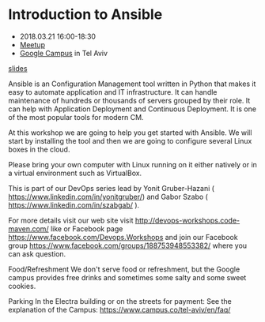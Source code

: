 # Introduction to Ansible

* 2018.03.21 16:00-18:30
* [Meetup](https://www.meetup.com/Code-Mavens/events/246910297/)
* [Google Campus](https://www.campus.co/tel-aviv/en) in Tel Aviv


[slides](https://code-maven.com/ws2)

Ansible is an Configuration Management tool written in Python that makes it easy to automate application and IT infrastructure. It can handle maintenance of hundreds or thousands of servers grouped by their role. It can help with Application Deployment and Continuous Deployment. It is one of the most popular tools for modern CM.

At this workshop we are going to help you get started with Ansible. We will start by installing the tool and then we are going to configure several Linux boxes in the cloud.

Please bring your own computer with Linux running on it either natively or in a virtual environment such as VirtualBox.

This is part of our DevOps series lead by Yonit Gruber-Hazani ( https://www.linkedin.com/in/yonitgruber/) and Gabor Szabo ( https://www.linkedin.com/in/szabgab/ ).

For more details visit our web site visit http://devops-workshops.code-maven.com/ like or Facebook page https://www.facebook.com/Devops.Workshops and join our Facebook group https://www.facebook.com/groups/188753948553382/ where you can ask question.

Food/Refreshment
We don't serve food or refreshment, but the Google campus provides free drinks and sometimes some salty and some sweet cookies.

Parking
In the Electra building or on the streets for payment:
See the explanation of the Campus: https://www.campus.co/tel-aviv/en/faq/


